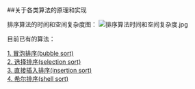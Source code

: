 ##关于各类算法的原理和实现

排序算法的时间和空间复杂度图：
![排序算法时间和空间复杂度.jpg](https://upload-images.jianshu.io/upload_images/10567362-ba1fa4352f1f172b.jpg?imageMogr2/auto-orient/strip%7CimageView2/2/w/1240)

目前已有的算法：   

[1. 冒泡排序(bubble sort)](https://www.jianshu.com/p/ac9630c96900)    
[2. 选择排序(selection sort)](https://www.jianshu.com/p/78a4fd89e374)   
[3. 直接插入排序(insertion sort)](https://www.jianshu.com/p/d29d8fd91bb2)    
[4. 希尔排序(shell sort)](https://www.jianshu.com/p/4b70cf4956cd)    


